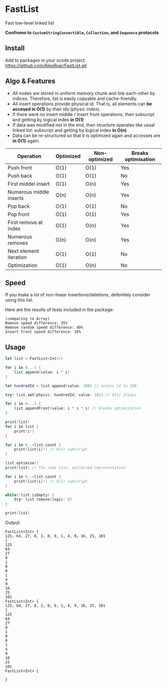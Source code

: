 # FastList

Fast low-level linked list

**Confroms to `CustomStringConvertible`, `Collection`, and `Sequence` protocols**

## Install 

Add to packages in your xcode project: https://github.com/AlexRoar/FastList.git

## Algo & Features

- All nodes are stored in uniform memory chunk and link each-other by indices. Therefore, list is easily copyable and cache-friendly.
- All insert operations provide physical id. That is, all elements can **be accesed in O(1)** by their ids (physic index). 
- If there were no insert middle / insert front operations, then subscript and getting by logical index **in O(1)**
- If data was modified not in the end, then structure operates like usual linked list: subscript and getting by logical index **in O(n)**
- Data can be re-structured so that it is optimized again and accesses are **in O(1)** again.

| Operation              	| Optimized 	| Non-optimized 	| Breaks optimisation 	|
|------------------------	|-----------	|---------------	|---------------------	|
| Push front             	| O(1)      	| O(1)          	| Yes                 	|
| Push back              	| O(1)      	| O(1)          	| No                  	|
| First middel insert       | O(1)      	| O(n)          	| Yes                 	|
| Numerous middle inserts   | O(n)      	| O(n)          	| Yes                 	|
| Pop back               	| O(1)      	| O(1)          	| No                  	|
| Pop front              	| O(1)      	| O(1)          	| Yes                 	|
| First remove at index  	| O(1)      	| O(n)          	| Yes                 	|
| Numerous removes       	| O(n)      	| O(n)          	| Yes                 	|
| Next element iteration 	| O(1)      	| O(1)          	| No                  	|
| Optimization           	| O(1)      	| O(n)          	| No                  	|

## Speed

If you make a lot of non-linear insertions/deletions, defenitely consider using this list.

Here are the results of tests included in the package:
```
(comparing to Array)
Remove speed difference: 35%
Remove random speed difference: 40%
Insert front speed difference: 16%
```

## Usage

```swift
let list = FastList<Int>()

for i in 0...5 {
    list.append(value: i * i)
}

let hundredId = list.append(value: 100) // access id to 100

try! list.set(physic: hundredId, value: 101) // O(1) always

for i in 0...5 {
    list.appendFront(value: i * i * i) // breaks optimization
}

print(list)
for i in list {
    print(i!)
}

for i in 0..<list.count {
    print(list[i]!) // O(n) subscript
}

list.optimize()
print(list) // the same list, optimized representation

for i in 0..<list.count {
    print(list[i]!) // O(1) subscript
}

while(!list.isEmpty) {
    try! list.remove(logic: 0)
}

print(list)
```

Output:

```
FastList<Int> {
125, 64, 27, 8, 1, 0, 0, 1, 4, 9, 16, 25, 101
}
125
64
27
8
1
0
0
1
4
9
16
25
101
FastList<Int> {
125, 64, 27, 8, 1, 0, 0, 1, 4, 9, 16, 25, 101
}
125
64
27
8
1
0
0
1
4
9
16
25
101
FastList<Int> {

}
```
